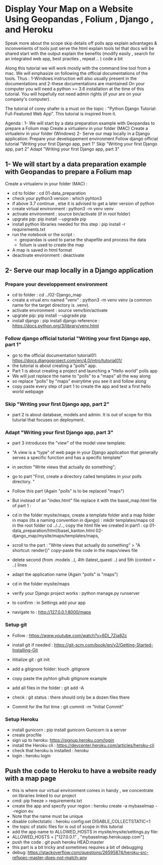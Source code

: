 
# Display Your Map on a Website Using Geopandas , Folium , Django , and Heroku

Speak more about the scope 
skip details off polls app 
explain advantages & inconvenients of tools 
just serve the html
explain tools 
tel that docs will be shared 
start with the output
explain the benefits (modify easily , search for an integrated web app, best practies , repeat .. )
code a bit 




Along this tutorial we will work mostly with the command line tool from a mac.
We will emphasize on following the official documentations of the tools.
Thus : 1-Windows instruction will also usually present in the documentations and
       2-these documentations are maintained
On your computer you will need a python >= 3.6 installation at the time of this tutorial.
You will hopefully not need admin rights (if your are on your company's computer).

The tutorial of corey shafer is a must on the topic : "Python Django Tutorial: Full-Featured Web App". This tutorial is inspired from it.

Agenda : 
1- We will start by a data preparation example with Geopandas to prepare a Folium map
  Create a virtualenv in your folder (MAC)
  Create a virtualenv in your folder (Windows)
2- Serve our map locally in a Django application:
  Prepare your developpement environment
  Follow django official tutorial "Writing your first Django app, part 1"
  Skip "Writing your first Django app, part 2"
  Adapt "Writing your first Django app, part 3"





## 1- We will start by a data preparation example with Geopandas to prepare a Folium map

Create a virtualenv in your folder (MAC) :

- cd to folder : cd 01-data_preparation
- check your python3 version : which pyhton3
- if above 3.7 continue , else it is advised to get a later version of python
- create virtual environment : python3 -m venv venv
- activate environment : source bin/activate (if in root folder)
- upgrate pip: pip install --upgrade pip
- install python libraries needed for this step : pip install -r requirements.txt
- run the notebook or the script :
  - geopandas is used to parse the shapefile and process the data
  - folium is used to create the map
- A map is saved in html format
- deactivate environment : deactivate

## 2- Serve our map locally in a Django application

### Prepare your developpement environment

- cd to folder : cd ../02-Django_map
- create a virual env named "venv" : python3 -m venv venv (a common name for the target directory is .venv).
- activate environment : source venv/bin/activate
- upgrate pip: pip install --upgrade pip
- install django : pip install django
reference : https://docs.python.org/3/library/venv.html

### Follow django official tutorial "Writing your first Django app, part 1"

- go to the official documentation tutorial01:  <https://docs.djangoproject.com/en/4.0/intro/tutorial01/>
- the tutorial is about creating a "polls" app. 
- Part 1 is about creating a project and launching a "Hello world" polls app
- We will just replace the name to "polls" to a "maps" all the way along
- so replace "polls" by "maps" everytime you see it and follow along
- copy paste every step of part 1 to create the app and test a first hello world webpage

### Skip "Writing your first Django app, part 2"

- part 2 is about database, models and admin. It is out of scope for this tuturial that focuses on deployment.
  
### Adapt "Writing your first Django app, part 3"

- part 3 introduces the "view" of the model view template:
- "A view is a “type” of web page in your Django application that generally serves a specific function and has a specific template"
  
- in section "Write views that actually do something";
- go to part "First, create a directory called templates in your polls directory. "
- Follow this part (Again "polls" is to be replaced "maps")
- But instead of an "index.html" file replace it with the basel_map.html file of part 1 :
- 
     cd in the folder mysite/maps,
     create a template folder and a map folder in maps (its a naming convention in django) :  mkdir templates/maps
     cd in the root folder cd ../../..,
     copy the html file we created in part1 : cp 01-data_preparation/html/basel_kanton.html 02-django_map/mysite/maps/templates/maps,
- scroll to the part : "Write views that actually do something" > "A shortcut: render()"
copy-paste the code in the maps/views file
- delete second (from .models ..), 4th (latest_questi ..) and 5th (context = ..) lines
- adapt the application name (Again "polls" is "maps")
- cd in the folder mysite/maps
- verify your Django project works : python manage.py runserver
- to confirm : in Settings add your app  
- navigate to : http://127.0.0.1:8000/maps
  
### Setup git

- Follow : <https://www.youtube.com/watch?v=6DI_7Zja8Zc>

- install git if needed : <https://git-scm.com/book/en/v2/Getting-Started-Installing-Git>
- ititialize git : git init
- add a gitignore folder: touch .gitignore
- copy paste the pyhton gihub gitignore example
- add all files in the folder : git add -A
- check : git status : there should only be a dozen files there
- Commit for the fist time : git commit -m "Initial Commit"

### Setup Heroku

- install gunicorn : pip install gunicorn Gunicorn is a server
- create procfile
- sign up to heroku: <https://signup.heroku.com/login>
- install the Heroku cli : <https://devcenter.heroku.com/articles/heroku-cli>
- check that heroku is installed : heroku
- login : heroku login

## Push the code to Heroku to have a website ready with a map page

- this is where our virtual environment comes in handy , we concentrate on libraries linked to our project
- cmd: pip freeze > requirements.txt  
- create the app and specify your region : heroku create -a mybaselmap --region eu
- Note that the name must be unique
- disable collectstatic : heroku config:set DISABLE_COLLECTSTATIC=1
- the topic of static files for is out of scope in this tutorial
- add the app name to ALLOWED_HOSTS in mysite/mysite/settings.py file: 
- ALLOWED_HOSTS = ["127.0.0.1" , "mybaselmap.herokuapp.com"]
- push the code : git push heroku HEAD:master
- this part is a bit tricky and sometimes requires a bit of debugging
- debug: <https://stackoverflow.com/questions/26595874/heroku-src-refspec-master-does-not-match-any>  
